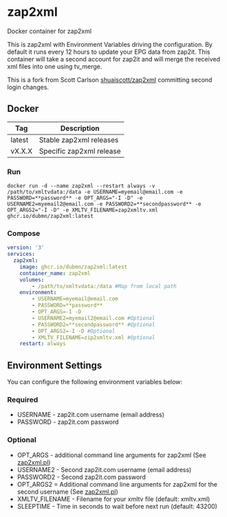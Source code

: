 # zap2xml
Docker container for zap2xml

This is zap2xml with Environment Variables driving the configuration. By default it runs every 12 hours to update your EPG data from zap2it. This container will take a second account for zap2it and will merge the received xml files into one using tv_merge.

This is a fork from Scott Carlson [shuaiscott/zap2xml](https://github.com/shuaiscott/zap2xml) committing second login changes.

## Docker

| Tag | Description |
|---|---|
| latest | Stable zap2xml releases |
| vX.X.X | Specific zap2xml release |

### Run
`docker run -d --name zap2xml --restart always -v /path/to/xmltvdata:/data -e USERNAME=myemail@email.com -e PASSWORD=**password** -e OPT_ARGS="-I -D" -e USERNAME2=myemail2@email.com -e PASSWORD2=**secondpassword** -e OPT_ARGS2="-I -D" -e XMLTV_FILENAME=zap2xmltv.xml ghcr.io/dubmn/zap2xml:latest`

### Compose

```yaml
version: '3'
services:
  zap2xml:
    image: ghcr.io/dubmn/zap2xml:latest
    container_name: zap2xml
    volumes:
        - /path/to/xmltvdata:/data #Map from local path
    environment:
        - USERNAME=myemail@email.com
        - PASSWORD=**password**
        - OPT_ARGS=-I -D
        - USERNAME2=myemail2@email.com #Optional
        - PASSWORD2=**secondpassword** #Optional
        - OPT_ARGS2=-I -D #Optional
        - XMLTV_FILENAME=zip2xmltv.xml #Optional
    restart: always
```

## Environment Settings
You can configure the following environment variables below:

### Required
- USERNAME - zap2it.com username (email address)
- PASSWORD - zap2it.com password

### Optional
- OPT_ARGS - additional command line arguments for zap2xml (See [zap2xml.pl](https://web.archive.org/web/20200426004001/zap2xml.awardspace.info/))
- USERNAME2 - Second zap2it.com username (email address)
- PASSWORD2 - Second zap2it.com password
- OPT_ARGS2 = Additional command line arguments for zap2xml for the second username (See [zap2xml.pl](https://web.archive.org/web/20200426004001/zap2xml.awardspace.info/))
- XMLTV_FILENAME - Filename for your xmltv file (default: xmltv.xml)
- SLEEPTIME - Time in seconds to wait before next run (default: 43200)
